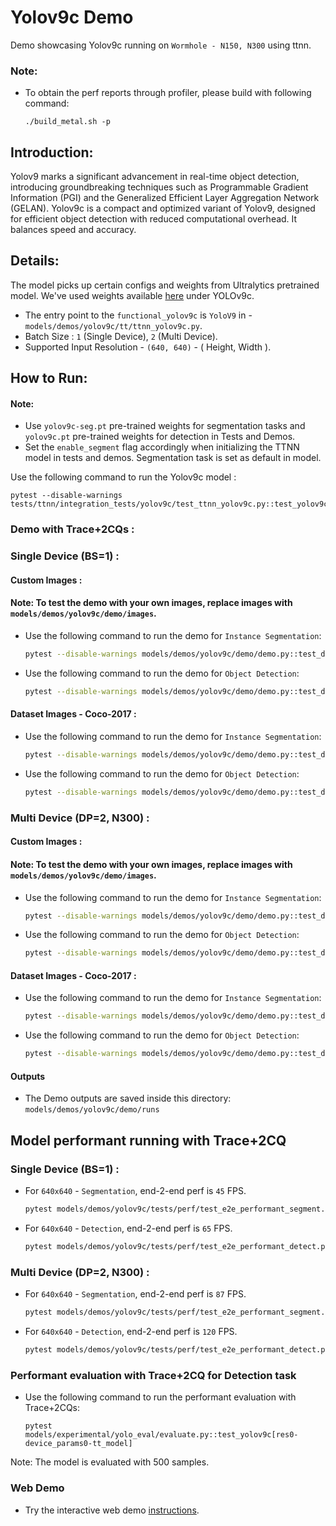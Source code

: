 # Yolov9c Demo
Demo showcasing Yolov9c running on `Wormhole - N150, N300` using ttnn.

### Note:

- To obtain the perf reports through profiler, please build with following command:
  ```
  ./build_metal.sh -p
  ```

## Introduction:
Yolov9 marks a significant advancement in real-time object detection, introducing groundbreaking techniques such as Programmable Gradient Information (PGI) and the Generalized Efficient Layer Aggregation Network (GELAN). Yolov9c is a compact and optimized variant of Yolov9, designed for efficient object detection with reduced computational overhead. It balances speed and accuracy.

## Details:
The model picks up certain configs and weights from Ultralytics pretrained model. We've used weights available [here](https://docs.ultralytics.com/models/yolov9/#performance-on-ms-coco-dataset) under YOLOv9c.

- The entry point to the `functional_yolov9c` is `YoloV9` in - `models/demos/yolov9c/tt/ttnn_yolov9c.py`.
- Batch Size : `1` (Single Device), `2` (Multi Device).
- Supported Input Resolution - `(640, 640)` - ( Height, Width ).


## How to Run:
#### Note:
- Use `yolov9c-seg.pt` pre-trained weights for segmentation tasks and `yolov9c.pt` pre-trained weights for detection in Tests and Demos.
- Set the `enable_segment` flag accordingly when initializing the TTNN model in tests and demos. Segmentation task is set as default in model.


Use the following command to run the Yolov9c model :

  ```
  pytest --disable-warnings tests/ttnn/integration_tests/yolov9c/test_ttnn_yolov9c.py::test_yolov9c
  ```

### Demo with Trace+2CQs :

### Single Device (BS=1) :

#### Custom Images :

#### Note: To test the demo with your own images, replace images with `models/demos/yolov9c/demo/images`.

- Use the following command to run the demo for `Instance Segmentation`:

  ```bash
  pytest --disable-warnings models/demos/yolov9c/demo/demo.py::test_demo_segment
  ```

- Use the following command to run the demo for `Object Detection`:

  ```bash
  pytest --disable-warnings models/demos/yolov9c/demo/demo.py::test_demo_detect
  ```

#### Dataset Images - Coco-2017 :

- Use the following command to run the demo for `Instance Segmentation`:

  ```bash
  pytest --disable-warnings models/demos/yolov9c/demo/demo.py::test_demo_segment_dataset
  ```

- Use the following command to run the demo for `Object Detection`:

  ```bash
  pytest --disable-warnings models/demos/yolov9c/demo/demo.py::test_demo_detect_dataset
  ```

### Multi Device (DP=2, N300) :

#### Custom Images :

#### Note: To test the demo with your own images, replace images with `models/demos/yolov9c/demo/images`.

- Use the following command to run the demo for `Instance Segmentation`:

  ```bash
  pytest --disable-warnings models/demos/yolov9c/demo/demo.py::test_demo_segment_dp
  ```

- Use the following command to run the demo for `Object Detection`:

  ```bash
  pytest --disable-warnings models/demos/yolov9c/demo/demo.py::test_demo_detect_dp
  ```

#### Dataset Images - Coco-2017 :

- Use the following command to run the demo for `Instance Segmentation`:

  ```bash
  pytest --disable-warnings models/demos/yolov9c/demo/demo.py::test_demo_segment_dataset_dp
  ```

- Use the following command to run the demo for `Object Detection`:

  ```bash
  pytest --disable-warnings models/demos/yolov9c/demo/demo.py::test_demo_detect_dataset_dp
  ```

#### Outputs
- The Demo outputs are saved inside this directory: `models/demos/yolov9c/demo/runs`


## Model performant running with Trace+2CQ

### Single Device (BS=1) :

- For `640x640` - `Segmentation`, end-2-end perf is `45` FPS.

  ```bash
  pytest models/demos/yolov9c/tests/perf/test_e2e_performant_segment.py::test_e2e_performant
  ```

- For `640x640` - `Detection`, end-2-end perf is `65` FPS.

  ```bash
  pytest models/demos/yolov9c/tests/perf/test_e2e_performant_detect.py::test_e2e_performant
  ```

### Multi Device (DP=2, N300) :

- For `640x640` - `Segmentation`, end-2-end perf is `87` FPS.

  ```bash
  pytest models/demos/yolov9c/tests/perf/test_e2e_performant_segment.py::test_e2e_performant_dp
  ```

- For `640x640` - `Detection`, end-2-end perf is `120` FPS.

  ```bash
  pytest models/demos/yolov9c/tests/perf/test_e2e_performant_detect.py::test_e2e_performant_dp
  ```

### Performant evaluation with Trace+2CQ for Detection task

- Use the following command to run the performant evaluation with Trace+2CQs:

  ```
  pytest models/experimental/yolo_eval/evaluate.py::test_yolov9c[res0-device_params0-tt_model]
  ```
Note: The model is evaluated with 500 samples.

### Web Demo
- Try the interactive web demo [instructions](https://github.com/tenstorrent/tt-metal/blob/main/models/demos/yolov9c/web_demo/README.md).
